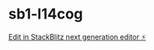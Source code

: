 # sb1-l14cog

[Edit in StackBlitz next generation editor ⚡️](https://stackblitz.com/~/github.com/Se3rinzo12/sb1-l14cog)